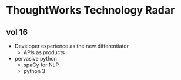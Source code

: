 # ThoughtWorks Technology Radar

## vol 16
* Developer experience as the new differentiator
  * APIs as products
* pervasive python
  * spaCy for NLP
  * python 3

